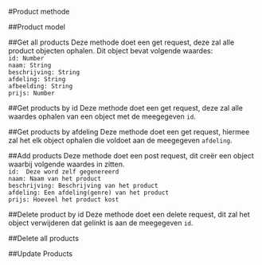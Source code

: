 #Product methode

##Product model

##Get all products
Deze methode doet een get request, deze zal alle product objecten ophalen. Dit object bevat volgende waardes:  
`id: Number`  
`naam: String`  
`beschrijving: String`  
`afdeling: String`  
`afbeelding: String`  
`prijs: Number`  

##Get products by id
Deze methode doet een get request, deze zal alle waardes ophalen van een object met de meegegeven `id`.

##Get products by afdeling
Deze methode doet een get request, hiermee zal het elk object ophalen die voldoet aan de meegegeven `afdeling`.

##Add products
Deze methode doet een post request, dit creër een object waarbij volgende waardes in zitten.  
`id:  Deze word zelf gegenereerd  `  
`naam: Naam van het product`  
`beschrijving: Beschrijving van het product`  
`afdeling: Een afdeling(genre) van het product`  
`prijs: Hoeveel het product kost`   

##Delete product by id
Deze methode doet een delete request, dit zal het object verwijderen dat gelinkt is aan de meegegeven `id`.  

##Delete all products

##Update Products

